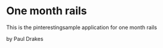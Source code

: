 # One month rails


 This is the pinterestingsample application for one month rails

 by Paul Drakes